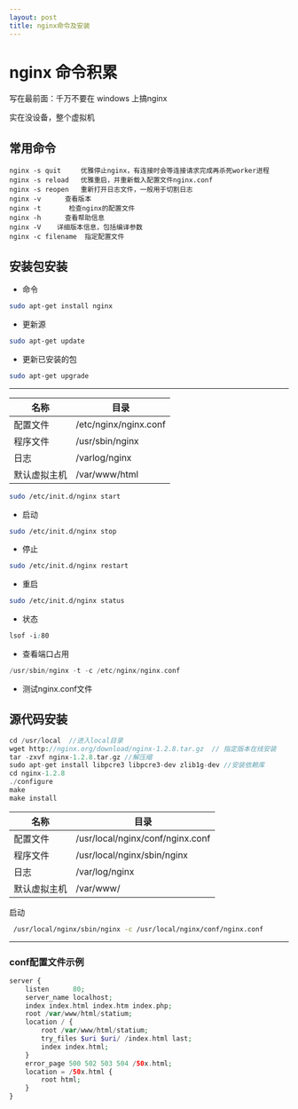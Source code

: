 ```yaml
---
layout: post
title: nginx命令及安装
---
```


# nginx 命令积累

写在最前面：千万不要在 windows 上搞nginx

实在没设备，整个虚拟机



## 常用命令
```shell
nginx -s quit     优雅停止nginx，有连接时会等连接请求完成再杀死worker进程  
nginx -s reload   优雅重启，并重新载入配置文件nginx.conf
nginx -s reopen   重新打开日志文件，一般用于切割日志
nginx -v      查看版本 
nginx -t       检查nginx的配置文件
nginx -h      查看帮助信息
nginx -V    详细版本信息，包括编译参数 
nginx -c filename  指定配置文件
```


## 安装包安装

- 命令

```bash
sudo apt-get install nginx
```

- 更新源

```bash
sudo apt-get update
```

- 更新已安装的包

```bash
sudo apt-get upgrade
```

------

| 名称         | 目录                  |
| ------------ | --------------------- |
| 配置文件     | /etc/nginx/nginx.conf |
| 程序文件     | /usr/sbin/nginx       |
| 日志         | /varlog/nginx         |
| 默认虚拟主机 | /var/www/html         |

```bash
sudo /etc/init.d/nginx start
```

- 启动

```bash
sudo /etc/init.d/nginx stop
```

- 停止

```bash
sudo /etc/init.d/nginx restart
```

- 重启

```bash
sudo /etc/init.d/nginx status
```

- 状态

```css
lsof -i:80
```

- 查看端口占用

```swift
/usr/sbin/nginx -t -c /etc/nginx/nginx.conf
```

- 测试nginx.conf文件

  

## 源代码安装

```php
cd /usr/local  //进入local目录
wget http://nginx.org/download/nginx-1.2.8.tar.gz  // 指定版本在线安装
tar -zxvf nginx-1.2.8.tar.gz //解压缩
sudo apt-get install libpcre3 libpcre3-dev zlib1g-dev //安装依赖库
cd nginx-1.2.8
./configure
make
make install
```

| 名称         | 目录                             |
| ------------ | -------------------------------- |
| 配置文件     | /usr/local/nginx/conf/nginx.conf |
| 程序文件     | /usr/local/nginx/sbin/nginx      |
| 日志         | /var/log/nginx                   |
| 默认虚拟主机 | /var/www/                        |

启动

```bash
 /usr/local/nginx/sbin/nginx -c /usr/local/nginx/conf/nginx.conf
```

------

### conf配置文件示例

```php
server {
    listen      80;
    server_name localhost;
    index index.html index.htm index.php;
    root /var/www/html/statium;
    location / {
        root /var/www/html/statium;
        try_files $uri $uri/ /index.html last;
        index index.html;
    }
    error_page 500 502 503 504 /50x.html;
    location = /50x.html {
        root html;
    }
}
```


